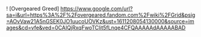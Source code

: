 ! [Overgeared Greed] https://www.google.com/url?sa=i&url=https%3A%2F%2Fovergeared.fandom.com%2Fwiki%2FGrid&psig=AOvVaw21A5nGSEK0JO1uucoUOVKz&ust=1611208054130000&source=images&cd=vfe&ved=0CAIQjRxqFwoTCIit5fLnqe4CFQAAAAAdAAAAABAD
